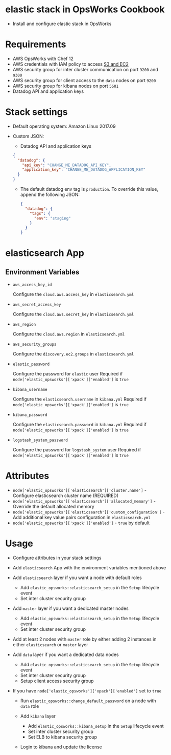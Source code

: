 # elastic stack in OpsWorks Cookbook

- Install and configure elastic stack in OpsWorks

# Requirements

- AWS OpsWorks with Chef 12
- AWS credentials with IAM policy to access [S3 and EC2](elastic_aws_cloud_plugin_policy.json)
- AWS security group for inter cluster communication on port `9200` and `9300`
- AWS security group for client access to the `data` nodes on port `9200`
- AWS security group for kibana nodes on port `5601`
- Datadog API and application keys

# Stack settings

- Default operating system: Amazon Linux 2017.09

- Custom JSON:

  - Datadog API and application keys

  ```json
  {
    "datadog": {
      "api_key": "CHANGE_ME_DATADOG_API_KEY",
      "application_key": "CHANGE_ME_DATADOG_APPLICATION_KEY"
    }
  }
  ```

  - The default datadog env tag is `production`. To override this value, append the following JSON:

    ```json
    {
      "datadog": {
        "tags": {
          "env": "staging"
        }
      }
    }
    ```

# elasticsearch App

## Environment Variables

- `aws_access_key_id`

    Configure the `cloud.aws.access_key` in `elasticsearch.yml`

- `aws_secret_access_key`

    Configure the `cloud.aws.secret_key` in `elasticsearch.yml`

- `aws_region`

    Configure the `cloud.aws.region` in `elasticsearch.yml`

- `aws_security_groups` 
    
    Configure the `discovery.ec2.groups` in `elasticsearch.yml`

- `elastic_password`

    Configure the password for `elastic` user
    Required if `node['elastic_opsworks']['xpack']['enabled']` is `true`

- `kibana_username`

    Configure the `elasticsearch.username` in `kibana.yml`
    Required if `node['elastic_opsworks']['xpack']['enabled']` is `true`

- `kibana_password`

    Configure the `elasticsearch.password` in `kibana.yml`
    Required if `node['elastic_opsworks']['xpack']['enabled']` is `true`

- `logstash_system_password`

    Configure the password for `logstash_system` user
    Required if `node['elastic_opsworks']['xpack']['enabled']` is `true`

# Attributes

- `node['elastic_opsworks']['elasticsearch']['cluster.name']` - Configure elasticsearch cluster name (REQUIRED)
- `node['elastic_opsworks']['elasticsearch']['allocated_memory']` - Override the default allocated memory
- `node['elastic_opsworks']['elasticsearch']['custom_configuration']` - Add additional key value pairs configuration in `elasticsearch.yml`
- `node['elastic_opsworks']['xpack']['enabled']` - `true` by default

# Usage

- Configure attributes in your stack settings

- Add `elasticsearch` App with the environment variables mentioned above

- Add `elasticsearch` layer if you want a node with default roles

    - Add `elastic_opsworks::elasticsearch_setup` in the `Setup` lifecycle event
    - Set inter cluster security group

- Add `master` layer if you want a dedicated master nodes
    
    - Add `elastic_opsworks::elasticsearch_setup` in the `Setup` lifecycle event
    - Set inter cluster security group
    
- Add at least 2 nodes with `master` role by either adding 2 instances in either `elasticsearch` or `master` layer

- Add `data` layer if you want a dedicated data nodes

    - Add `elastic_opsworks::elasticsearch_setup` in the `Setup` lifecycle event
    - Set inter cluster security group
    - Setup client access security group

- If you have `node['elastic_opsworks']['xpack']['enabled']` set to `true`

    - Run `elastic_opsworks::change_default_password` on a node with `data` role

    - Add `kibana` layer
    
        - Add `elastic_opsworks::kibana_setup` in the `Setup` lifecycle event
        - Set inter cluster security group
        - Set ELB to kibana security group
    
    - Login to kibana and update the license
